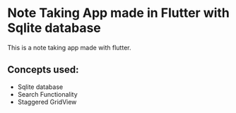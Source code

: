 # Note Taking App made in Flutter with Sqlite database 
 This is a note taking app made with flutter.<br>
## Concepts used:
<ul>
<li>Sqlite database</li>
<li>Search Functionality</li>
<li>Staggered GridView</li>
</ul>